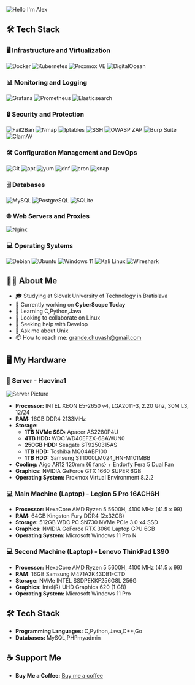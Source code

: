 ![Hello I'm Alex](https://readme-typing-svg.herokuapp.com?font=Fira+Code&size=24&pause=1000&color=blue&width=435&lines=Hello%2C+I'm+Alex;Mastermind+of+IoT+👨‍💻)

## 🛠 Tech Stack

### 🖥️ Infrastructure and Virtualization
![Docker](https://img.shields.io/badge/Docker-2496ED?style=for-the-badge&logo=docker&logoColor=white)
![Kubernetes](https://img.shields.io/badge/Kubernetes-326CE5?style=for-the-badge&logo=kubernetes&logoColor=white)
![Proxmox VE](https://img.shields.io/badge/Proxmox-0A0A0A?style=for-the-badge&logo=proxmox&logoColor=white)
![DigitalOcean](https://img.shields.io/badge/DigitalOcean-0080FF?style=for-the-badge&logo=digitalocean&logoColor=white)

### 📊 Monitoring and Logging
![Grafana](https://img.shields.io/badge/Grafana-F46800?style=for-the-badge&logo=grafana&logoColor=white)
![Prometheus](https://img.shields.io/badge/Prometheus-E6522C?style=for-the-badge&logo=prometheus&logoColor=white)
![Elasticsearch](https://img.shields.io/badge/Elasticsearch-005571?style=for-the-badge&logo=elasticsearch&logoColor=white)

### 🔒 Security and Protection
![Fail2Ban](https://img.shields.io/badge/Fail2Ban-2D3748?style=for-the-badge&logo=fail2ban&logoColor=white)
![Nmap](https://img.shields.io/badge/Nmap-4682B4?style=for-the-badge&logo=nmap&logoColor=white)
![Iptables](https://img.shields.io/badge/Iptables-326690?style=for-the-badge&logo=linux&logoColor=white)
![SSH](https://img.shields.io/badge/SSH-2F6792?style=for-the-badge&logo=linux&logoColor=white)
![OWASP ZAP](https://img.shields.io/badge/OWASP%20ZAP-000000?style=for-the-badge&logo=owasp&logoColor=white)
![Burp Suite](https://img.shields.io/badge/Burp_Suite-FF7000?style=for-the-badge&logo=burp-suite&logoColor=white)
![ClamAV](https://img.shields.io/badge/ClamAV-01757A?style=for-the-badge&logo=clamav&logoColor=white)

### 🛠️ Configuration Management and DevOps
![Git](https://img.shields.io/badge/Git-F05032?style=for-the-badge&logo=git&logoColor=white)
![apt](https://img.shields.io/badge/apt-336791?style=for-the-badge&logo=debian&logoColor=white)
![yum](https://img.shields.io/badge/yum-FC431E?style=for-the-badge&logo=redhat&logoColor=white)
![dnf](https://img.shields.io/badge/dnf-294172?style=for-the-badge&logo=fedora&logoColor=white)
![cron](https://img.shields.io/badge/cron-6DB33F?style=for-the-badge&logo=linux&logoColor=white)
![snap](https://img.shields.io/badge/snap-9B49E3?style=for-the-badge&logo=snapcraft&logoColor=white)

### 🗄️ Databases
![MySQL](https://img.shields.io/badge/MySQL-4479A1?style=for-the-badge&logo=mysql&logoColor=white)
![PostgreSQL](https://img.shields.io/badge/PostgreSQL-336791?style=for-the-badge&logo=postgresql&logoColor=white)
![SQLite](https://img.shields.io/badge/SQLite-003B57?style=for-the-badge&logo=sqlite&logoColor=white)

### 🌐 Web Servers and Proxies
![Nginx](https://img.shields.io/badge/Nginx-009639?style=for-the-badge&logo=nginx&logoColor=white)

### 💻 Operating Systems
![Debian](https://img.shields.io/badge/Debian-A81D33?style=for-the-badge&logo=debian&logoColor=white)
![Ubuntu](https://img.shields.io/badge/Ubuntu-E95420?style=for-the-badge&logo=ubuntu&logoColor=white)
![Windows 11](https://img.shields.io/badge/Windows_11-0078D6?style=for-the-badge&logo=windows&logoColor=white)
![Kali Linux](https://img.shields.io/badge/Kali_Linux-557C94?style=for-the-badge&logo=kalilinux&logoColor=white)
![Wireshark](https://img.shields.io/badge/Wireshark-1679A7?style=for-the-badge&logo=wireshark&logoColor=white)

## 👨‍💻 About Me

- 🎓 Studying at Slovak University of Technology in Bratislava
- 🔭 Currently working on **CyberScope Today**
- 🌱 Learning C,Python,Java
- 👯 Looking to collaborate on Linux
- 🤔 Seeking help with Develop
- 💬 Ask me about Unix
- 📫 How to reach me: grande.chuvash@gmail.com

## 🖥 My Hardware

### 🔧 Server - Huevina1
![Server Picture](https://i.imgur.com/FkMWXWy_d.webp?maxwidth=430)

- **Processor:** INTEL XEON E5-2650 v4, LGA2011-3, 2.20 Ghz, 30M L3, 12/24
- **RAM:** 16GB DDR4 2133MHz
- **Storage:**
  - **1TB NVMe SSD:** Apacer AS2280P4U
  - **4TB HDD:** WDC WD40EFZX-68AWUN0
  - **250GB HDD:** Seagate ST9250315AS
  - **1TB HDD:** Toshiba MQ04ABF100
  - **1TB HDD:** Samsung ST1000LM024_HN-M101MBB
- **Cooling:** Aigo AR12 120mm {6 fans} + Endorfy Fera 5 Dual Fan
- **Graphics:** NVIDIA GeForce GTX 1660 SUPER 6GB
- **Operating System:** Proxmox Virtual Environment 8.2.2

### 💻 Main Machine (Laptop) - Legion 5 Pro 16ACH6H

- **Processor:** HexaCore AMD Ryzen 5 5600H, 4100 MHz (41.5 x 99) 
- **RAM:** 64GB Kingston Fury DDR4 (2x32GB)
- **Storage:** 512GB WDC PC SN730 NVMe PCIe 3.0 x4 SSD
- **Graphics:** NVIDIA GeForce RTX 3060 Laptop GPU 6GB
- **Operating System:** Microsoft Windows 11 Pro N

### 💻 Second Machine (Laptop) - Lenovo ThinkPad L390

- **Processor:** HexaCore AMD Ryzen 5 5600H, 4100 MHz (41.5 x 99) 
- **RAM:** 16GB	Samsung M471A2K43DB1-CTD
- **Storage:** NVMe INTEL SSDPEKKF256G8L 256G
- **Graphics:** Intel(R) UHD Graphics 620  (1 GB)
- **Operating System:** Microsoft Windows 11 Pro
  
## 🛠 Tech Stack

- **Programming Languages:** C,Python,Java,C++,Go
- **Databases:** MySQL,PHPmyadmin

## ☕ Support Me

- **Buy Me a Coffee:** [Buy me a coffee](https://buymeacoffee.com/grandechuvash)
